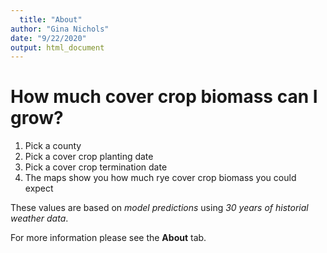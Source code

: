```yaml
---
  title: "About"
author: "Gina Nichols"
date: "9/22/2020"
output: html_document
---
```


# How much cover crop biomass can I grow?

1. Pick a county 
2. Pick a cover crop planting date
3. Pick a cover crop termination date
4. The maps show you how much rye cover crop biomass you could expect

These values are based on *model predictions* using *30 years of historial weather data*.

For more information please see the **About** tab. 
